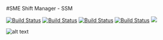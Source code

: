 #SME Shift Manager - SSM

[![Build Status](http://ilyas.co.il:8080/buildStatus/icon?job=sme)](http://ilyas.co.il:8080/job/sme/)
[![Build Status](http://ilyas.co.il:8080/buildStatus/icon?job=sme)](http://ilyas.co.il:8080/job/sme)
[![Build Status](http://ilyas.co.il:8080/job/sme/badge/icon)](http://ilyas.co.il:8080/job/sme)
[![Build Status](http://ilyas.co.il:8080/buildStatus/icon?job=sme)](http://ilyas.co.il:8080/job/sme/)
<a href='http://ilyas.co.il:8080/job/sme/'><img src='http://ilyas.co.il:8080/buildStatus/icon?job=sme'></a>

![alt text](http://ilyas.co.il:8080/buildStatus/icon?job=sme "Logo Title Text 1")

